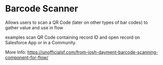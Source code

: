 # Barcode Scanner
Allows users to scan a QR Code (later on other types of bar codes) to gather value and use in flow

examples scan QR Code containing record ID and open record on Salesforce App or in a Community. 

More Info: https://unofficialsf.com/from-josh-dayment-barcode-scanning-component-for-flow/
